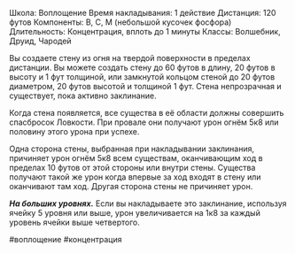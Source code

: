 Школа: Воплощение
Время накладывания: 1 действие
Дистанция: 120 футов
Компоненты: В, С, М (небольшой кусочек фосфора)
Длительность: Концентрация, вплоть до 1 минуты
Классы: Волшебник, Друид, Чародей

Вы создаете стену из огня на твердой поверхности в пределах дистанции. Вы можете создать стену до 60 футов в длину, 20 футов в высоту и 1 фут толщиной, или замкнутой кольцом стеной до 20 футов диаметром, 20 футов высотой и толщиной 1 фут. Стена непрозрачная и существует, пока активно заклинание.
 
Когда стена появляется, все существа в её области должны совершить спасбросок Ловкости. При провале они получают урон огнём 5к8 или половину этого урона при успехе.
 
Одна сторона стены, выбранная при накладывании заклинания, причиняет урон огнём 5к8 всем существам, оканчивающим ход в пределах 10 футов от этой стороны или внутри стены. Существа получают такой же урон когда впервые за ход входят в стену или оканчивают там ход. Другая сторона стены не причиняет урон.

**_На больших уровнях._** Если вы накладываете это заклинание, используя ячейку 5 уровня или выше, урон увеличивается на 1к8 за каждый уровень ячейки выше четвертого.

#воплощение #концентрация 